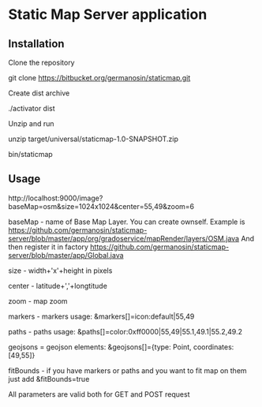 # Static Map Server application

## Installation

Clone the repository

git clone https://bitbucket.org/germanosin/staticmap.git

Create dist archive

./activator dist

Unzip and run

unzip target/universal/staticmap-1.0-SNAPSHOT.zip

bin/staticmap

## Usage

http://localhost:9000/image?baseMap=osm&size=1024x1024&center=55,49&zoom=6

baseMap - name of Base Map Layer. You can create ownself. Example is https://github.com/germanosin/staticmap-server/blob/master/app/org/gradoservice/mapRender/layers/OSM.java
And then register it in factory https://github.com/germanosin/staticmap-server/blob/master/app/Global.java

size - width+'x'+height in pixels

center - latitude+','+longtitude

zoom - map zoom

markers - markers usage: &markers[]=icon:default|55,49

paths - paths usage: &paths[]=color:0xff0000|55,49|55.1,49.1|55.2,49.2

geojsons = geojson elements: &geojsons[]={type: Point, coordinates: [49,55]}

fitBounds - if you have markers or paths and you want to fit map on them just add &fitBounds=true

All parameters are valid both for GET and POST request



